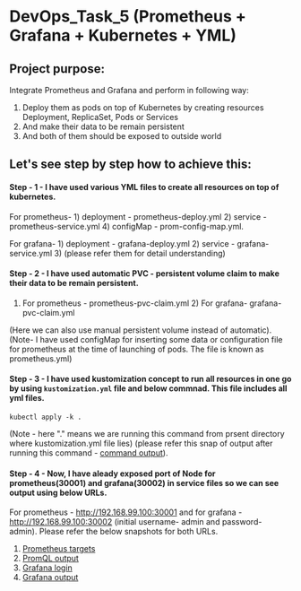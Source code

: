 # DevOps_Task_5 (Prometheus + Grafana + Kubernetes + YML)

## Project purpose:
Integrate Prometheus and Grafana and perform in following way:

1. Deploy them as pods on top of Kubernetes by creating resources Deployment, ReplicaSet, Pods or Services
2. And make their data to be remain persistent 
3. And both of them should be exposed to outside world

## Let's see step by step how to achieve this:

#### Step - 1 - I have used various YML files to create all resources on top of kubernetes.
For prometheus- 1) deployment - prometheus-deploy.yml 2) service - prometheus-service.yml  4) configMap - prom-config-map.yml.

For grafana-    1) deployment - grafana-deploy.yml 2) service - grafana-service.yml 3) 
(please refer them for detail understanding)

#### Step - 2 - I have used automatic PVC - persistent volume claim to make their data to be remain persistent.
1) For prometheus - prometheus-pvc-claim.yml 2)  For grafana- grafana-pvc-claim.yml

(Here we can also use manual persistent volume instead of automatic). 
(Note- I have used configMap for inserting some data or configuration file for prometheus at the time of launching of pods. The file is known as prometheus.yml)

#### Step - 3 - I have used kustomization concept to run all resources in one go by using ```kustomization.yml``` file and below commnad. This file includes all yml files.
```
kubectl apply -k .
```
(Note - here "." means we are running this command from prsent directory where kustomization.yml file lies) (please refer this snap of output after running this command - [command output](https://github.com/krushnakant241/deveops_proj_5/blob/master/Task-5%20Snapshots/kubectl%20kustomization%20run%20command.JPG)).

#### Step - 4 - Now, I have aleady exposed port of Node for prometheus(30001) and grafana(30002) in service files so we can see output using below URLs.
For prometheus - http://192.168.99.100:30001  and for grafana - http://192.168.99.100:30002 (initial username- admin and password- admin).
Please refer the below snapshots for both URLs.
1) [Prometheus targets](https://github.com/krushnakant241/deveops_proj_5/blob/master/Task-5%20Snapshots/prometheus%20targets.JPG)
2) [PromQL output](https://github.com/krushnakant241/deveops_proj_5/blob/master/Task-5%20Snapshots/PromQL%20output.JPG)
3) [Grafana login](https://github.com/krushnakant241/deveops_proj_5/blob/master/Task-5%20Snapshots/Grafana%20login.JPG)
4) [Grafana output](https://github.com/krushnakant241/deveops_proj_5/blob/master/Task-5%20Snapshots/Grafana%20output.JPG)

